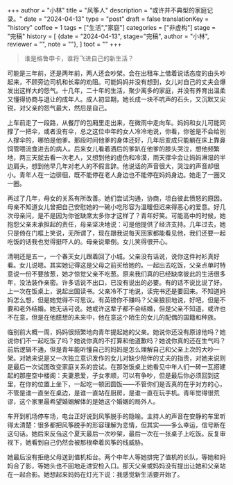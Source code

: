 +++
author = "小林"
title = "风筝人"
description = "或许并不典型的家庭记录。"
date = "2024-04-13"
type = "post"
draft = false
translationKey = "history"
coffee = 1
tags = ["生活","家庭"]
categories = ["非虚构"]
stage = "完稿"
history = [
  {date = "2024-04-13", stage="完稿", author = "小林", reviewer = "", note = ""},
]
toot = ""
+++

> 谁是格鲁申卡，谁将飞进自己的新生活？

可能是三年前，还是两年前，两人还会吵架。会在出租车上借着说话态度的由头吵起来，不顾旁边司机和长辈的劝阻。可能妈妈并没有想到，女儿对自己的丈夫会爆发出这样大的怨气。十几年，二十年的生活，聚少离多的家庭，并没有养育出温柔又懂得协商与退让的成年人。成人初显期，她长成一块不吭声的石头，又沉默又尖锐，对父亲的怨气最大，然后是自己。

上车前走了一段路，从餐厅的包厢里走出来，在微雨中走向车。妈妈和女儿可能同撑了一把伞，或者没有伞，总之这位中年的女人冷冷地说，你看，你爸是不会给别人撑伞的，哪怕是他爹。那段时间他爹的身体还好，几年后变成只能躺在床上靠鼻饲管喂流食进去的病人。后来女儿看着酒后的爹趴在他爹的膝头哭泣，想他频繁地，两三天就去看一次老人，又想到他的虚伪和冷漠，雨天撑伞会让妈妈淋湿的半边肩头，想到他早几年对老人的不假言辞。他说话的声音很大，哭泣的声音却很小。青年人在一边徘徊，既不能停在老人身边也不能停在妈妈身边。她走了一圈又一圈。

再过了几年，母女的关系有所改善。她们尝试沟通，协商，坦白彼此愤怒的原因。母亲不知道女儿曾把自己安慰她的一碗小吃形容为温暖但迟来得恶心的爱意。好几次母亲问，是不是因为你爸缺席太多你才这样了？青年好笑。可能高中的时候，她抱怨父亲未承担起的责任，母亲坚决地说：可是他提供了经济支持。几年过去，她只是倚在门框上笑说，无所谓了，现在跟我说每天回家都能看见他，我们还要一起吃饭的话我也觉得挺吓人的。母亲说晕倒。女儿笑得很开心。

清明还是五一，一个春天女儿跟着回了小城。父亲没有话说，说你这件衬衫真好看。女儿说嗯。其实她记得这是父母之前买给她的。一起出去吃饭，父亲点单时特意说一份不要放葱，她才惊觉父亲不吃葱。原来我们真的已经缺席彼此的生活很多年，没法装作亲密。许多话说不出口，已没有说出的必要。有的话不说比说了好。上一次在饭桌上，说起出国读书。父亲冷不丁地说，读完书还是要回来。不知道妈妈怎么想，但是她觉得不可思议。有英镑你不赚吗？父亲狼狈地说，好吧，但是不要和老外结婚。她无话可说。她或许这辈子都不会结婚，但是父亲不知道，或许也不在意，但是在他臆想的未来中，他在意这个陌生的女儿的配偶的国籍和种族。

临别前大概一周，妈妈很频繁地向青年提起她的父亲。她说你还没有原谅他吗？她说你们不一起吃饭了吗？她说你真的不打算和他道歉吗？她说你真的还在生气吗？前后逻辑不通，但是青年能听懂自己的妈妈是怎么理解自己和父亲上次的大吵一架。对她来说是又一次独立意识发作的女儿对缺少陪伴的丈夫的指责，对她来说则是最后一次试图改变家庭关系的尝试。在那张饭桌上她看见中年人们一砖一瓦搭建起的那座空中楼阁：夫妻恩爱，子女孝顺，可以有争吵，但是最后你必须回到这里，在你的位置上坐下，一起吃一顿团圆饭——不管你们是否真的在乎对方的心，不管是谁一直坐在桌边，是谁一直站在厨房，是谁一直在玩手机。青年觉得很荒谬，这个家里最希望婚姻解体的是她这个婚姻的局外人。

车开到机场停车场，电台正好说到风筝脱手的隐喻。主持人的声音在安静的车里听得太清楚：很多都把风筝脱手的形容理解为恋情，但其实——多么幸运，信号断在这句话。她后来反刍这个夏天最后一次吵架，最后一次在一张桌子上吃饭。反复审视下，她看到自己仍然会被那根牵着风筝的线威胁。

她最后没有拒绝父母送到值机柜台。两个中年人等她排完了值机的长队，等她和妈妈合了影，等她头也不回地走进安检入口。那天父亲或妈妈没有提出让她和父亲站在一起合影。她想起来妈妈在灯光下说：我感觉新生活要开始了。
